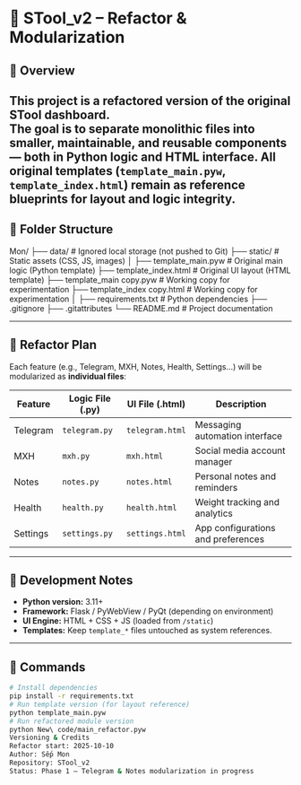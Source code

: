 # 🧩 STool_v2 – Refactor & Modularization
## 📖 Overview
This project is a **refactored version** of the original STool dashboard.  
The goal is to separate monolithic files into smaller, maintainable, and reusable components — both in **Python logic** and **HTML interface**.
All original templates (`template_main.pyw`, `template_index.html`) remain as **reference blueprints** for layout and logic integrity.
---
## 🧱 Folder Structure
Mon/
├── data/ # Ignored local storage (not pushed to Git)
├── static/ # Static assets (CSS, JS, images)
│
├── template_main.pyw # Original main logic (Python template)
├── template_index.html # Original UI layout (HTML template)
├── template_main copy.pyw # Working copy for experimentation
├── template_index copy.html # Working copy for experimentation
│
├── requirements.txt # Python dependencies
├── .gitignore
├── .gitattributes
└── README.md # Project documentation

---

## 🚧 Refactor Plan
Each feature (e.g., Telegram, MXH, Notes, Health, Settings...) will be modularized as **individual files**:

| Feature | Logic File (.py) | UI File (.html) | Description |
|----------|------------------|------------------|--------------|
| Telegram | `telegram.py` | `telegram.html` | Messaging automation interface |
| MXH | `mxh.py` | `mxh.html` | Social media account manager |
| Notes | `notes.py` | `notes.html` | Personal notes and reminders |
| Health | `health.py` | `health.html` | Weight tracking and analytics |
| Settings | `settings.py` | `settings.html` | App configurations and preferences |

---

## 🧠 Development Notes
- **Python version:** 3.11+
- **Framework:** Flask / PyWebView / PyQt (depending on environment)
- **UI Engine:** HTML + CSS + JS (loaded from `/static`)
- **Templates:** Keep `template_*` files untouched as system references.

---

## 🧰 Commands
```bash
# Install dependencies
pip install -r requirements.txt
# Run template version (for layout reference)
python template_main.pyw
# Run refactored module version
python New\ code/main_refactor.pyw
Versioning & Credits
Refactor start: 2025-10-10
Author: Sếp Mon
Repository: STool_v2
Status: Phase 1 – Telegram & Notes modularization in progress
